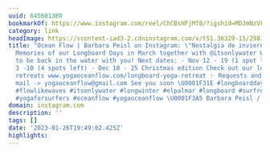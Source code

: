 ```yaml
---
uuid: 645601380
bookmarkOf: https://www.instagram.com/reel/ChCBsHFjMf8/?igshid=MDJmNzVkMjY=
category: link
headImage: https://scontent-iad3-2.cdninstagram.com/v/t51.36329-15/298116091_589537589340490_5571623785094952105_n.jpg?stp=c81.0.243.243a_dst-jpg_s640x640&_nc_cat=105&ccb=1-7&_nc_sid=8ae9d6&_nc_ohc=nP2Ojg2zYOIAX9nqzCK&_nc_ht=scontent-iad3-2.cdninstagram.com&oh=00_AfD4rgbSNk9uwNtCEcPU21jWC2l3HzNfWF_iQUDF8c34MQ&oe=6505C078
title: "Ocean Flow | Barbara Peisl on Instagram: \"Nostalgia de invierno \U0001F90D
  Memories of our Longboard Days in March together with @itsonlywater We cannot wait
  to be back in the water with you! Next dates: - Nov 12 - 19 (1 spot left) - Dec
  3 -10 (4 spots left) - Dec 18 - 25 Christmas edition Check out our longboard & yoga
  retreats www.yogaoceanflow.com/longboard-yoga-retreat ✨ Requests and bookings via
  mail -> yogaoceanflow@gmail.com See you soon \U0001F31E #longboarddays #longboardretreat
  #flowlikewaves #itsonlywater #longwinter #elpalmar #longboard #surfretreat #surfyoga
  #yogaforsurfers #oceanflow #yogaoceanflow \U0001F3A5 Barbara Peisl / One Inch Dreams\""
domain: instagram.com
description: ''
tags: []
date: '2023-01-26T19:49:02.425Z'
highlights:
---
```



